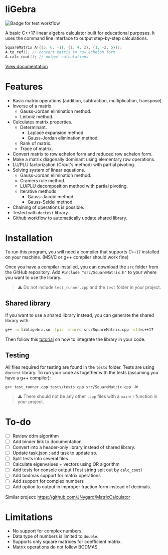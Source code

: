 ﻿# liGebra
![Badge for test workflow](https://github.com/creme332/liGebra/actions/workflows/test.yml/badge.svg)

A basic C++17 linear algebra calculator built for educational purposes. It uses the command line interface to output step-by-step calculations.
```cpp
SquareMatrix A({{5, 6, -1}, {1, 4, 2}, {1, -2, 5}});
A.to_ref(); // convert matrix to row echelon form
A.calc_cout(); // output calculations
```

[View documentation](documentation.ipynb)

# Features
- Basic matrix operations (addition, subtraction, multiplication, transpose).
- Inverse of a matrix.
	- Gauss-Jordan elimination method.
	- Leibniz method.
- Calculates matrix properties.
	- Determinant.
		- Laplace expansion method.
		- Gauss-Jordan elimination method.
	- Rank of matrix.
	- Trace of matrix.
- Convert matrix to row echelon form and reduced row echelon form.
- Make a matrix diagonally dominant using elementary row operations.
- LU/PLU factorization (Crout's method) with partial pivoting.
- Solving system of linear equations.
	- Gauss-Jordan elimination method.
	- Cramers rule method.
	- LU/PLU decomposition method with partial pivoting.
	- Iterative methods
		- Gauss-Jacobi method.
		- Gauss-Seidel method.
- Chaining of operations is possible.
- Tested with `doctest` library. 
- Github workflow to automatically update shared library.

# Installation
To run this program, you will need a compiler that supports $C\texttt{++17}$ installed on your machine. (MSVC or g++ compiler should work fine) 

Once you have a compiler installed, you can download the `src` folder from the GitHub repository. Add `#include "src/SquareMatrix.h"` to your  where you want to use the library. 

> ⚠ Do not include `test_runner.cpp` and the `test` folder in your project. 

## Shared library
If you want to use a shared library instead, you can generate the shared library with:
```bash
g++ -o libligebra.so -fpic -shared src/SquareMatrix.cpp -std=c++17
```
Then follow this [tutorial](https://betterprogramming.pub/how-to-build-a-linux-shared-library-f5b574b0c08e) on how to integrate the library in your code.

## Testing
All files required for testing are found in the `tests` folder. Tests are using `doctest` library.
To run your code as together with the tests (assuming you have a g++ compiler):
```linux
g++ test_runner.cpp tests/tests.cpp src/SquareMatrix.cpp -W
```
> ⚠ There should not be any other `.cpp` files with a `main()` function in your project. 

# To-do
- [ ] Review ddm algorithm
- [ ] Add binder link to documentation
- [ ] Convert into a header-only library instead of shared library.
- [ ] Update task.json : add task to update so.
- [ ] Split tests into several files
- [ ] Calculate eigenvalues + vectors using QR algorithm
- [ ] Add tests for console output (Test string spit out by `calc_cout`)
- [ ] Add bodmas support for matrix operations
- [ ] Add support for complex numbers
- [ ] Add option to output in improper fraction form instead of decimals.

Similar project: https://github.com/JNygard/MatrixCalculator

# Limitations
- No support for complex numbers.
- Data type of numbers is limited to `double`.
- Supports only square matrices for coefficient matrix.
- Matrix operations do not follow BODMAS.